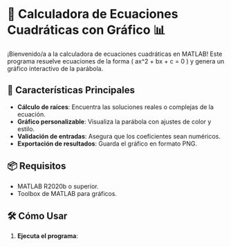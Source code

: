 # 🧮 Calculadora de Ecuaciones Cuadráticas con Gráfico 📊

¡Bienvenido/a a la calculadora de ecuaciones cuadráticas en MATLAB! Este programa resuelve ecuaciones de la forma \( ax^2 + bx + c = 0 \) y genera un gráfico interactivo de la parábola.

## 🚀 Características Principales
- **Cálculo de raíces**: Encuentra las soluciones reales o complejas de la ecuación.
- **Gráfico personalizable**: Visualiza la parábola con ajustes de color y estilo.
- **Validación de entradas**: Asegura que los coeficientes sean numéricos.
- **Exportación de resultados**: Guarda el gráfico en formato PNG.

## 📦 Requisitos
- MATLAB R2020b o superior.
- Toolbox de MATLAB para gráficos.

## 🛠️ Cómo Usar
1. **Ejecuta el programa**:
